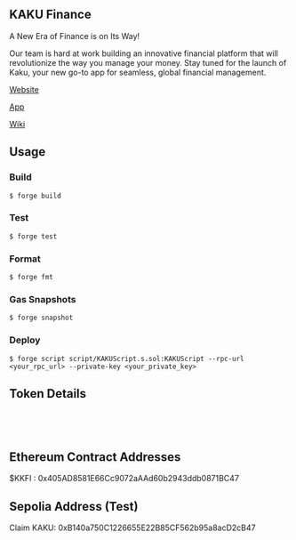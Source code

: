 ## KAKU Finance
A New Era of Finance is on Its Way!

Our team is hard at work building an innovative financial platform that will revolutionize the way you manage your money. Stay tuned for the launch of Kaku, your new go-to app for seamless, global financial management.

   [Website](https://kaku.finance/)

   [App](https://app.kaku.finance/login)

   [Wiki](https://wiki.kaku.finance/)


## Usage

### Build

```shell
$ forge build
```
### Test

```shell
$ forge test
```
### Format

```shell
$ forge fmt
```
### Gas Snapshots

```shell
$ forge snapshot
```
### Deploy

```shell
$ forge script script/KAKUScript.s.sol:KAKUScript --rpc-url <your_rpc_url> --private-key <your_private_key>
```
## Token Details 
```Token Name: Kaku Finance
```
```Token Ticker: KKFI
```
```Token Standard: ERC20
```
```Total Supply: 1,000,000,000 KKFI
```
## Ethereum Contract Addresses 
$KKFI : 0x405AD8581E66Cc9072aAAd60b2943ddb0871BC47

## Sepolia Address (Test) 
Claim KAKU: 0xB140a750C1226655E22B85CF562b95a8acD2cB47
